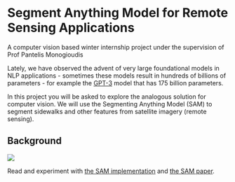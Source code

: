 # Segment Anything Model for Remote Sensing Applications
A computer vision based winter internship project under the supervision of Prof Pantelis Monogioudis

Lately, we have observed the advent of very large foundational models in NLP applications - sometimes these models result in  hundreds of billions of parameters - for example the [GPT-3](https://arxiv.org/abs/2005.14165) model that has 175 billion parameters. 

In this project you will be asked to explore the analogous solution for computer vision. We will use the  Segmenting Anything Model (SAM) to segment sidewalks and other features from satellite imagery (remote sensing).

## Background

![](images/sam.png)

Read and experiment with [the SAM implementation](https://segment-anything.com/) and [the SAM paper](https://arxiv.org/abs/2101.04703).

